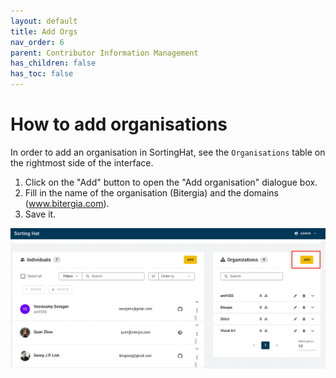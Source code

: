 ```yaml
---
layout: default
title: Add Orgs
nav_order: 6
parent: Contributor Information Management
has_children: false
has_toc: false
---
```


# How to add organisations

In order to add an organisation in SortingHat, see the <code>Organisations</code> table on the rightmost side of the interface.

1. Click on the "Add" button to open the "Add organisation" dialogue box.
2. Fill in the name of the organisation (Bitergia) and the domains (www.bitergia.com).
3. Save it.

![add-org](./assets/add-org.png)
